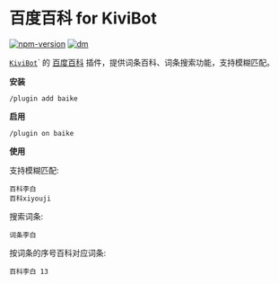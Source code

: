 # 百度百科 for KiviBot

[![npm-version](https://img.shields.io/npm/v/kivibot-plugin-baike?color=527dec&label=kivibot-plugin-baike&style=flat-square)](https://npm.im/kivibot-plugin-baike)
[![dm](https://shields.io/npm/dm/kivibot-plugin-baike?style=flat-square)](https://npm.im/kivibot-plugin-baike)

[`KiviBot`](https://beta.kivibot.com)` 的 [百度百科](https://baike.baidu.com/) 插件，提供词条百科、词条搜索功能，支持模糊匹配。

**安装**

```shell
/plugin add baike
```

**启用**

```shell
/plugin on baike
```

**使用**

支持模糊匹配:

```shell
百科李白
百科xiyouji
```

搜索词条:

```shell
词条李白
```

按词条的序号百科对应词条:

```shell
百科李白 13
```
